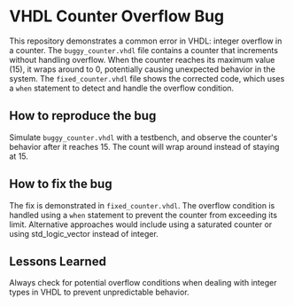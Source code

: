 # VHDL Counter Overflow Bug
This repository demonstrates a common error in VHDL: integer overflow in a counter.
The `buggy_counter.vhdl` file contains a counter that increments without handling overflow.  When the counter reaches its maximum value (15), it wraps around to 0, potentially causing unexpected behavior in the system.
The `fixed_counter.vhdl` file shows the corrected code, which uses a `when` statement to detect and handle the overflow condition.
## How to reproduce the bug
Simulate `buggy_counter.vhdl` with a testbench, and observe the counter's behavior after it reaches 15. The count will wrap around instead of staying at 15.
## How to fix the bug
The fix is demonstrated in `fixed_counter.vhdl`. The overflow condition is handled using a `when` statement to prevent the counter from exceeding its limit.  Alternative approaches would include using a saturated counter or using std_logic_vector instead of integer.
## Lessons Learned
Always check for potential overflow conditions when dealing with integer types in VHDL to prevent unpredictable behavior.